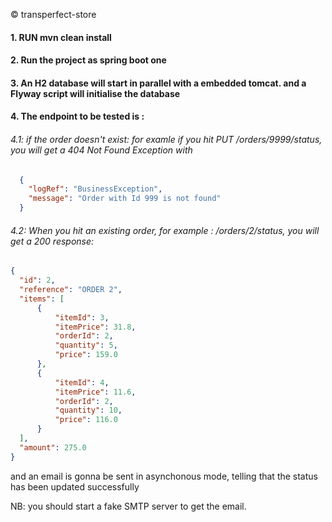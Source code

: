 © transperfect-store


#### 1. RUN mvn clean install
#### 2. Run the project as spring boot one
#### 3. An H2 database will start in parallel with a embedded tomcat. and a Flyway script will initialise the database
#### 4. The endpoint to be tested is : 

###### 4.1: if the order doesn't exist: for examle if you hit PUT /orders/9999/status, you will get a 404 Not Found Exception with 
```json  
  {
    "logRef": "BusinessException",
    "message": "Order with Id 999 is not found"
  }
  ```
  
###### 4.2: When you hit an existing order, for example : /orders/2/status, you will get a 200 response:
  ```json  
  {
    "id": 2,
    "reference": "ORDER 2",
    "items": [
        {
            "itemId": 3,
            "itemPrice": 31.8,
            "orderId": 2,
            "quantity": 5,
            "price": 159.0
        },
        {
            "itemId": 4,
            "itemPrice": 11.6,
            "orderId": 2,
            "quantity": 10,
            "price": 116.0
        }
    ],
    "amount": 275.0
}
  ```
and an email is gonna be sent in asynchonous mode, telling that the status has been updated successfully


NB: you should start a fake SMTP server to get the email.


